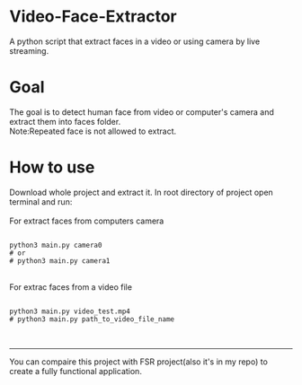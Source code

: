 # Video-Face-Extractor
A python script that extract faces in a video or using camera by live streaming.
<br>
<h1>
Goal
</h1>
The goal is to detect human face from video or computer's camera and extract them into faces folder.
<br>
Note:Repeated face is not allowed to extract.
<br>
<h1>
How to use
</h1>
Download whole project and extract it. In root directory of project open terminal and run:
<br>
<br>
For extract faces from computers camera

```shell

python3 main.py camera0 
# or
# python3 main.py camera1

```

<br>
For extrac faces from a video file

```shell

python3 main.py video_test.mp4
# python3 main.py path_to_video_file_name

```
<br>
<hr>
You can compaire this project with FSR project(also it's in my repo) to create a fully functional application.
